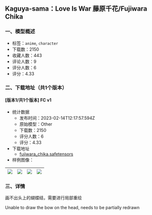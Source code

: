 ## Kaguya-sama：Love Is War  藤原千花/Fujiwara Chika
### 一、模型概述

- 标签：`anime`, `character`
- 下载数：2150
- 收藏人数：443
- 评论人数：9
- 评分人数：6
- 评分：4.33

### 二、下载地址（共1个版本）

#### [版本1/共1个版本] FC v1

- 统计数据
  - 发布时间：2023-02-14T12:17:57.594Z
  - 原始模型：Other
  - 下载数：2150
  - 评分人数：6
  - 评分：4.33
- 下载地址
  - [fujiwara_chika.safetensors](https://civitai.com/api/download/models/10291)
- 样例图像：

| <img src="https://image.civitai.com/xG1nkqKTMzGDvpLrqFT7WA/cfd81004-6680-46ff-d48c-34a8064c4200/width=450/100592.jpeg" /> | <img src="https://image.civitai.com/xG1nkqKTMzGDvpLrqFT7WA/42e1e41b-eee7-4a18-334d-9f2c3ef88d00/width=450/100848.jpeg" /> | <img src="https://image.civitai.com/xG1nkqKTMzGDvpLrqFT7WA/2346439e-83c2-4de2-e1e9-c49598df3f00/width=450/100595.jpeg" /> | <img src="https://image.civitai.com/xG1nkqKTMzGDvpLrqFT7WA/c7d19db3-bd35-4682-253f-ed4da60c7100/width=450/100594.jpeg" /> |
| ---- | ---- | ---- | ---- |


### 三、详情
<p>画不出头上的蝴蝶结，需要进行局部重绘</p><p>Unable to draw the bow on the head, needs to be partially redrawn</p>